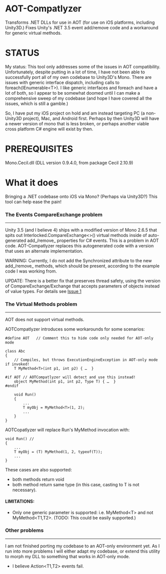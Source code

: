 AOT-Compatlyzer
===============

Transforms .NET DLLs for use in AOT (for use on iOS platforms, including Unity3D.)  Fixes Unity's .NET 3.5 event add/remove code and a workaround for generic virtual methods. 

STATUS
======

My status: This tool only addresses some of the issues in AOT compatibility.  Unfortunately, despite putting in a lot of time, I have not been able to successfully port all of my own codebase to Unity3D's Mono.  There are issues with generic interface dispatch, including calls to foreach(IEnumerable&lt;T&gt;).  I like generic interfaces and foreach and have a lot of both, so I appear to be somewhat doomed until I can make a comprehensive sweep of my codebase (and hope I have covered all the issues, which is still a gamble.)  

So, I have put my iOS project on hold and am instead targeting PC (a non-Unity3D project), Mac, and Android first.  Perhaps by then Unity3D will have a newer version of mono that is less broken, or perhaps another viable cross platform C# engine will exist by then.

PREREQUISITES
=============

Mono.Cecil.dll  (DLL version 0.9.4.0, from package Cecil 2.10.9)

What it does
============

Bringing a .NET codebase onto iOS via Mono?  (Perhaps via Unity3D?)  This tool can help ease the pain!

### The Events CompareExchange problem
----------------------------------

Unity 3.5 (and I believe 4) ships with a modified version of Mono 2.6.5 that spits out Interlocked.CompareExchange<>() virtual methods inside of auto-generated add_/remove_ properties for C# events.  This is a problem in AOT code.  AOT-Compatlyzer replaces this autogenerated code with a version that uses an alternate implementation.

 WARNING: Currently, I do not add the Synchronized attribute to the new add_/remove_ methods, which should be present, according to the example code I was working from.
 
 UPDATE: There is a better fix that preserves thread safety, using the version of CompareExchange/Exchange that accepts parameters of objects instead of value types.  For details see [Issue 1](https://github.com/jaredthirsk/AOT-Compatlyzer/issues/1)

### The Virtual Methods problem
---------------------------

AOT does not support virtual methods.  

AOTCompatlyzer introduces some workarounds for some scenarios:

    #define AOT   // Comment this to hide code only needed for AOT-only mode

    class Abc 
    {
        // Compiles, but throws ExecutionEngineException in AOT-only mode if invoked!
        T MyMethod<T>(int p1, int p2) { …  }

    #if AOT // AOTCompatlyzer will detect and use this instead!
        object MyMethod(int p1, int p2, Type T) { …  }
    #endif

        void Run()
        {
            ...
            T myObj = MyMethod<T>(1, 2);
            ...
        }
    }

AOTCopatlyzer will replace Run's MyMethod invocation with:

    void Run() //
    {
        ...
        T myObj = (T) MyMethod(1, 2, typeof(T));
        ...
    }

These cases are also supported:
  - both methods return void
  - both method return same type (in this case, casting to T is not necessary).

#### LIMITATIONS:
  - Only one generic parameter is supported: i.e. MyMethod&lt;T&gt; and not MyMethod&lt;T1,T2&gt;.  (TODO: This could be easily supported.)

### Other problems
--------------

 I am not finished porting my codebase to an AOT-only environment yet.  As I run into more problems I will either adapt my codebase, or extend this utility to morph my DLL to something that works in AOT-only mode.

 - I believe Action&lt;T1,T2&gt; events fail.

